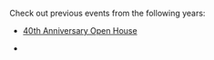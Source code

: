 Check out previous events from the following years:

-   [40th Anniversary Open House](https://wiki.wmfo.org/About_WMFO/Events/Past_Events/40th_Anniversary_Open_House "About_WMFO/Events/Past_Events/40th_Anniversary_Open_House")

*
